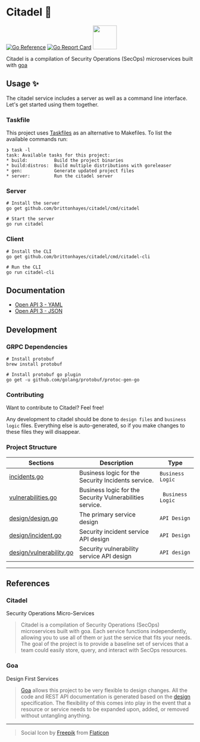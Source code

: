 # Citadel 🏰

[![Go Reference](https://pkg.go.dev/badge/github.com/brittonhayes/citadel.svg)](https://pkg.go.dev/github.com/brittonhayes/citadel)
[![Go Report Card](https://goreportcard.com/badge/github.com/brittonhayes/citadel)](https://goreportcard.com/report/github.com/brittonhayes/citadel)
<img width="64px" src="https://validator.swagger.io/validator/?url=https%3A%2F%2Fraw.githubusercontent.com%2Fbrittonhayes%2Fcitadel%2Fmain%2Fgen%2Fhttp%2Fopenapi3.json">

Citadel is a compilation of Security Operations (SecOps) microservices built
with [goa](https://github.com/goadesign/goa)

## Usage ✨

The citadel service includes a server as well as a command line interface. Let's get started using them together.

### Taskfile

This project uses [Taskfiles](https://taskfile.dev) as an alternative to Makefiles. To list the available commands run:

```shell
❯ task -l
task: Available tasks for this project:
* build: 		  Build the project binaries
* build:distros:  Build multiple distributions with goreleaser
* gen: 			  Generate updated project files
* server: 		  Run the citadel server
```

### Server

```shell
# Install the server
go get github.com/brittonhayes/citadel/cmd/citadel

# Start the server
go run citadel
```

### Client

```shell
# Install the CLI
go get github.com/brittonhayes/citadel/cmd/citadel-cli

# Run the CLI
go run citadel-cli
```

## Documentation

- [Open API 3 - YAML](./gen/http/openapi3.yaml)
- [Open API 3 - JSON](./gen/http/openapi3.json)

## Development

### GRPC Dependencies

```shell
# Install protobuf
brew install protobuf

# Install protobuf go plugin
go get -u github.com/golang/protobuf/protoc-gen-go
```

### Contributing

Want to contribute to Citadel? Feel free!

Any development to citadel should be done to `design files` and `business logic` files. Everything else is
auto-generated, so if you make changes to these files they will disappear.

### Project Structure

| Sections | Description | Type |
|------| ----------- | --------- |
| [incidents.go](incidents.go) | Business logic for the Security Incidents service. | `Business Logic` |
|[vulnerabilities.go](vulnerabilities.go) | Business logic for the Security Vulnerabilities service. |` Business Logic` |
|[design/design.go](design/design.go) | The primary service design  | `API Design` |
|[design/incident.go](design/incident.go) | Security incident service API design  | `API Design` |
|[design/vulnerability.go](design/vulnerability.go) | Security vulnerability service API design | `API design` |

---

## References

### Citadel

Security Operations Micro-Services

> Citadel is a compilation of Security Operations (SecOps) microservices built with goa. 
> Each service functions independently, allowing you to use all of them or just the service that fits your needs. 
> The goal of the project is to provide a baseline set of services that a team could easily store, query, and interact with SecOps resources.

### Goa

Design First Services

> [Goa](https://github.com/goadesign/goa) allows this project to be very flexible to design changes. 
> All the code and REST API documentation is generated based on the [design](./design/design.go) specification. 
> The flexibility of this comes into play in the event that a resource or service needs to be expanded upon, added, or removed without untangling anything.

---

> Social Icon by [Freepik](https://www.flaticon.com/authors/freepik) from [Flaticon](https://www.flaticon.com/)

